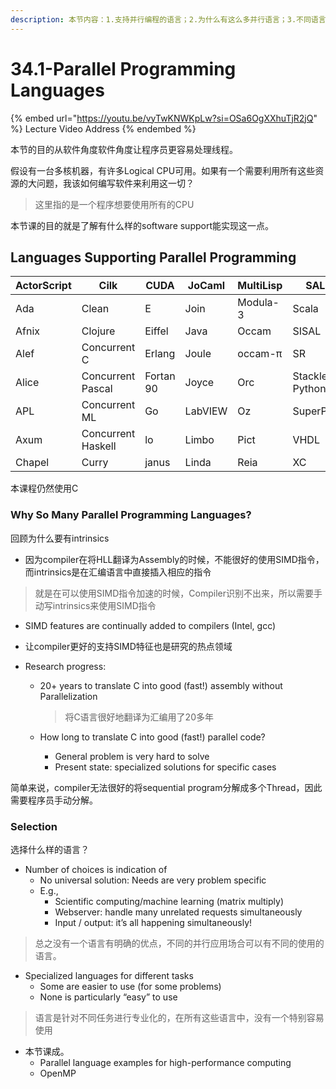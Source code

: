 ```yaml
---
description: 本节内容：1.支持并行编程的语言；2.为什么有这么多并行语言；3.不同语言怎么选择；
---
```


# 34.1-Parallel Programming Languages

{% embed url="https://youtu.be/vyTwKNWKpLw?si=OSa6OgXXhuTjR2jQ" %}
Lecture Video Address
{% endembed %}

本节的目的从软件角度软件角度让程序员更容易处理线程。

假设有一台多核机器，有许多Logical CPU可用。如果有一个需要利用所有这些资源的大问题，我该如何编写软件来利用这一切？

> 这里指的是一个程序想要使用所有的CPU

本节课的目的就是了解有什么样的software support能实现这一点。

## Languages Supporting Parallel Programming

| ActorScript | Cilk               | CUDA      | JoCaml  | MultiLisp | SALSA            |
| ----------- | ------------------ | --------- | ------- | --------- | ---------------- |
| Ada         | Clean              | E         | Join    | Modula-3  | Scala            |
| Afnix       | Clojure            | Eiffel    | Java    | Occam     | SISAL            |
| Alef        | Concurrent C       | Erlang    | Joule   | occam-π   | SR               |
| Alice       | Concurrent Pascal  | Fortan 90 | Joyce   | Orc       | Stackless Python |
| APL         | Concurrent ML      | Go        | LabVIEW | Oz        | SuperPascal      |
| Axum        | Concurrent Haskell | lo        | Limbo   | Pict      | VHDL             |
| Chapel      | Curry              | janus     | Linda   | Reia      | XC               |

本课程仍然使用C

### Why So Many Parallel Programming Languages?

回顾为什么要有intrinsics

- 因为compiler在将HLL翻译为Assembly的时候，不能很好的使用SIMD指令，而intrinsics是在汇编语言中直接插入相应的指令

> 就是在可以使用SIMD指令加速的时候，Compiler识别不出来，所以需要手动写intrinsics来使用SIMD指令

- SIMD features are continually added to compilers (Intel, gcc)
- 让compiler更好的支持SIMD特征也是研究的热点领域

- Research progress:
    - 20+ years to translate C into good (fast!) assembly without Parallelization

        > 将C语言很好地翻译为汇编用了20多年

    - How long to translate C into good (fast!) parallel code?
        - General problem is very hard to solve
        - Present state: specialized solutions for specific cases

简单来说，compiler无法很好的将sequential program分解成多个Thread，因此需要程序员手动分解。

### Selection

选择什么样的语言？

- Number of choices is indication of
    - No universal solution: Needs are very problem specific
    - E.g.,
        - Scientific computing/machine learning (matrix multiply)
        - Webserver: handle many unrelated requests simultaneously
        - Input / output: it’s all happening simultaneously!

> 总之没有一个语言有明确的优点，不同的并行应用场合可以有不同的使用的语言。

- Specialized languages for different tasks
    - Some are easier to use (for some problems)
    - None is particularly “easy” to use

> 语言是针对不同任务进行专业化的，在所有这些语言中，没有一个特别容易使用

- 本节课成。
    - Parallel language examples for high-performance computing
    - OpenMP
